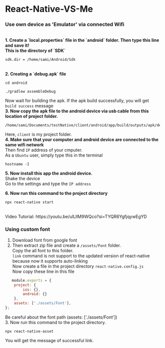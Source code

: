# React-Native-VS-Me

### Use own device as 'Emulator' via connected Wifi
<br>
<b>1. Create a `local.properties` file in the `android` folder. Then type this line and save it!
   <br> This is the directory of `SDK` </b>
   <br>
   
   ```
   sdk.dir = /home/sami/Android/Sdk
   ```
   <br>
<b>2. Creating a `debug.apk` file </b>
   <br>
   
   ```
   cd android
   ```
   
   ```
   ./gradlew assembleDebug 
   ```
   Now wait for building the apk. If the apk build successfully, you will get `build success` message
   <br>
<b>3. Now copy the apk file to the android device via usb cable from this location of project folder. </b>
   ```
   /home/sami/Documents/testNative/client/android/app/build/outputs/apk/debug
   ```
   Here, `client` is my project folder. <br>
<b>4. Make sure that your computer and android device are connected to the same wifi network</b>
   <br> Then find `IP` address of your cmputer.
   <br> As a `Ubuntu` user, simply type this in the terminal
   ```
   hostname -I
   ```
<b>5. Now install this app the android device.</b>
   <br> Shake the device
   <br> Go to the settings and type the `IP address`

<b>6. Now run this command to the project directory</b>
   ```
   npx react-native start
   ```
<br> 
Video Tutorial: https://youtu.be/ulLllM9WQco?si=TYQR6YgfjqywEgYD

### Using custom font 
1. Download font from google font
2. Then extract zip file and create a `/assets/Font` folder.
   <br> Copy the all font to this folder.
   <br> `link` command is not support to the updated version of react-native because now it supports auto-linking
   <br> Now create a file in the project directory `react-native.config.js`
   <br> Now copy these line in this file
   
```js
   module.exports = {
    project: {
        ios: {},
        android: {}
    },
    assets: ['./assets/Font'],
};
```
Be careful about the font path (assets: ['./assets/Font'])
<br>
3. Now run this command to the project directory. 
```
npx react-native-asset
```
You will get the message of successful link. 


   

